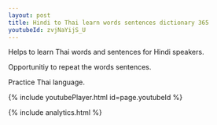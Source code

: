 ```yaml
---
layout: post
title: Hindi to Thai learn words sentences dictionary 365 
youtubeId: zvjNaYijS_U
---
```

 
 
Helps to learn Thai words and sentences for Hindi speakers.

Opportunitiy to repeat the words sentences. 

Practice Thai language. 
 
{% include youtubePlayer.html id=page.youtubeId %}
 
 
{% include analytics.html %}
